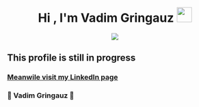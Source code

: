 <h1 align="center"><b>Hi , I'm Vadim Gringauz </b><img src="https://media.giphy.com/media/hvRJCLFzcasrR4ia7z/giphy.gif" width="35"></h1>
<p align="center">
  <a href="https://github.com/DenverCoder1/readme-typing-svg"><img src="https://readme-typing-svg.herokuapp.com?font=concert+one&color=orange&size=40&center=true&vCenter=true&width=600&height=100&lines=Frontend;Backend;Fullstack;Creative;Self+learner"></a>
</p>

## This profile is still in progress

### [Meanwile visit my LinkedIn page](https://www.linkedin.com/in/vadim-gringauz/)



### :basketball: Vadim Gringauz :basketball:
